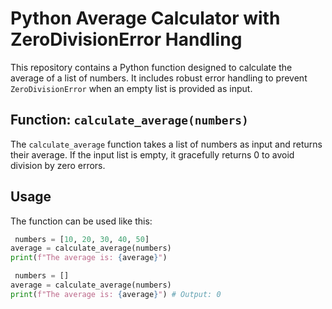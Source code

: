 # Python Average Calculator with ZeroDivisionError Handling

This repository contains a Python function designed to calculate the average of a list of numbers. It includes robust error handling to prevent `ZeroDivisionError` when an empty list is provided as input. 

## Function: `calculate_average(numbers)`

The `calculate_average` function takes a list of numbers as input and returns their average. If the input list is empty, it gracefully returns 0 to avoid division by zero errors.

## Usage

The function can be used like this:
```python
 numbers = [10, 20, 30, 40, 50]
average = calculate_average(numbers)
print(f"The average is: {average}")

 numbers = []
average = calculate_average(numbers)
print(f"The average is: {average}") # Output: 0
```